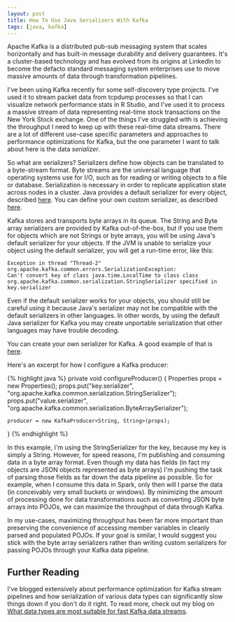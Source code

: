 ```yaml
---
layout: post
title: How To Use Java Serializers With Kafka
tags: [java, kafka]
---
```


Apache Kafka is a distributed pub-sub messaging system that scales horizontally and has built-in message durability and delivery guarantees. It's a cluster-based technology and has evolved from its origins at LinkedIn to become the defacto standard messaging system enterprises use to move massive amounts of data through transformation pipelines.

I've been using Kafka recently for some self-discovery type projects. I've used it to stream packet data from tcpdump processes so that I can visualize network performance stats in R Studio, and I've used it to process a massive stream of data representing real-time stock transactions on the New York Stock exchange. One of the things I've struggled with is achieving the throughput I need to keep up with these real-time data streams. There are a lot of different use-case specific parameters and approaches to performance optimizations for Kafka, but the one parameter I want to talk about here is the data *serializer*.

So what are serializers? Serializers define how objects can be translated to a byte-stream format. Byte streams are the universal language that operating systems use for I/O, such as for reading or writing objects to a file or database. Serialization is necessary in order to replicate application state across nodes in a cluster. Java provides a default serializer for every object, described [here](https://docs.oracle.com/javase/7/docs/platform/serialization/spec/serial-arch.html). You can define your own custom serializer, as described [here](http://thecodersbreakfast.net/index.php?post/2011/05/12/Serialization-and-magic-methods).

Kafka stores and transports byte arrays in its queue. The String and Byte array serializers are provided by Kafka out-of-the-box, but if you use them for objects which are not Strings or byte arrays, you will be using Java's default serializer for your objects. If the JVM is unable to serialize your object using the default serializer, you will get a run-time error, like this:


	Exception in thread "Thread-2" org.apache.kafka.common.errors.SerializationException: 
	Can't convert key of class java.time.LocalTime to class class 
	org.apache.kafka.common.serialization.StringSerializer specified in key.serializer

Even if the default serializer works for your objects, you should still be careful using it because Java's serializer may not be compatible with the default serializers in other languages. In other words, by using the default Java serializer for Kafka you may create unportable serialization that other languages may have trouble decoding. 

You can create your own serializer for Kafka. A good example of that is [here](http://niels.nu/blog/2016/kafka-custom-serializers.html). 

Here's an excerpt for how I configure a Kafka producer:


{% highlight java %}
    private void configureProducer() {
    Properties props = new Properties();
    props.put("key.serializer",
            "org.apache.kafka.common.serialization.StringSerializer");
    props.put("value.serializer",
            "org.apache.kafka.common.serialization.ByteArraySerializer");

    producer = new KafkaProducer<String, String>(props);
}
{% endhighlight %}

In this example, I'm using the StringSerializer for the key, because my key is simply a String. However, for speed reasons, I'm publishing and consuming data in a byte array format. Even though my data has fields (in fact my objects are JSON objects represented as byte arrays) I'm pushing the task of parsing those fields as far down the data pipeline as possible. So for example, when I consume this data in Spark, only then will I parse the data (in conceivably very small buckets or windows). By minimizing the amount of processing done for data transformations such as converting JSON byte arrays into POJOs, we can maximize the throughput of data through Kafka.

In my use-cases, maximizing throughput has been far more important than preserving the convenience of accessing member variables in cleanly parsed and populated POJOs. If your goal is similar, I would suggest you stick with the byte array serializers rather than writing custom serializers for passing POJOs through your Kafka data pipeline.

## Further Reading

I've blogged extensively about performance optimization for Kafka stream pipelines and how serialization of various data types can significantly slow things down if you don't do it right. To read more, check out my blog on [What data types are most suitable for fast Kafka data streams](http://www.bigendiandata.com/2016-12-05-Data-Types-Compared/).

